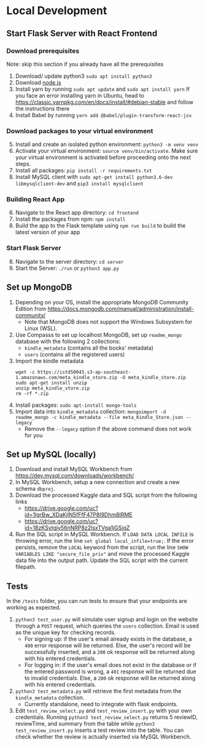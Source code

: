 # Local Development

## Start Flask Server with React Frontend

### Download prerequisites
Note: skip this section if you already have all the prerequisites
1. Download/ update python3 `sudo apt install python3`
2. Download [node.js](https://nodejs.org/en/download/)
3. Install yarn by running `sudo apt update` and `sudo apt install yarn`
If you face an error installing yarn in Ubuntu, head to https://classic.yarnpkg.com/en/docs/install/#debian-stable and follow the instructions there
4. Install Babel by running `yarn add @babel/plugin-transform-react-jsx`

### Download packages to your virtual environment
5. Install and create an isolated python environment: `python3 -m venv venv`
6. Activate your virtual environment: `source venv/bin/activate`. Make sure your virtual environment is activated before proceeding onto the next steps.
7. Install all packages: `pip install -r requirements.txt`
8. Install MySQL client with `sudo apt-get install python3.6-dev libmysqlclient-dev` and `pip3 install mysqlclient`

### Building React App 
6. Navigate to the React app directory: `cd frontend`
7. Install the packages from npm: `npm install`
8. Build the app to the Flask template using `npm run build` to build the latest version of your app

### Start Flask Server
8. Navigate to the server directory: `cd server`
9. Start the Server: `./run` or `python3 app.py`


## Set up MongoDB

1. Depending on your OS, install the appropriate MongoDB Community Edition from https://docs.mongodb.com/manual/administration/install-community/
   - Note that MongoDB does not support the Windows Subsystem for Linux (WSL).
2. Use Compasss to set up localhost MongoDB, set up `readme_mongo` database with the following 2 collections:
   - `kindle_metadata` (contains all the books' metadata)
   - `users` (contains all the registered users)
3. Import the kindle metadata
   ```
   wget -c https://istd50043.s3-ap-southeast-1.amazonaws.com/meta_kindle_store.zip -O meta_kindle_store.zip
   sudo apt-get install unzip
   unzip meta_kindle_store.zip
   rm -rf *.zip
   ```
4. Install packages: `sudo apt-install mongo-tools`
5. Import data into `kindle_metadata` collection: `mongoimport -d readme_mongo -c kindle_metadata --file meta_Kindle_Store.json --legacy`
   - Remove the `--legacy` option if the above command does not work for you

## Set up MySQL (locally)

1. Download and install MySQL Workbench from https://dev.mysql.com/downloads/workbench/
2. In MySQL Workbench, setup a new connection and create a new schema `dbproj`.
3. Download the processed Kaggle data and SQL script from the following links
   - https://drive.google.com/uc?id=1lgrBw_XDaKjlN5fFfF47P8l9Dhm8IRME
   - https://drive.google.com/uc?id=18zKSytgjy56nNRP8z2IsxTVga1jGSiqZ
4. Run the SQL script in MySQL Workbench. If `LOAD DATA LOCAL INFILE` is throwing error, run the line `set global local_infile=true;`. If the error persists, remove the `LOCAL` keyword from the script, run the line `SHOW VARIABLES LIKE "secure_file_priv"` and move the processed Kaggle data file into the output path. Update the SQL script with the current filepath.

## Tests

In the `/tests` folder, you can run tests to ensure that your endpoints are working as expected.

1. `python3 test_user.py` will simulate user signup and login on the website through a `POST` request, which queries the `users` collection. Email is used as the unique key for checking records.
   - For signing up: if the user's email already exists in the database, a `400` error response will be returned. Else, the user's record will be successfully inserted, and a `200` ok response will be returned along with his entered credentials.
   - For logging in: if the user's email does not exist in the database or if the entered password is wrong, a `401` response will be returned due to invalid credentials. Else, a `200` ok response will be returned along with his entered credentials.
2. `python3 test_metadata.py` will retrieve the first metadata from the `kindle_metadata` collection.
   - Currently standalone, need to integrate with flask endpoints.
3. Edit `test_review_select.py` and `test_review_insert.py` with your own credentials. Running `python3 test_review_select.py` returns 5 reviewID, reviewTime, and summary from the table while `python3 test_review_insert.py` inserts a test review into the table. You can check whether the review is actually inserted via MySQL Workbench.
